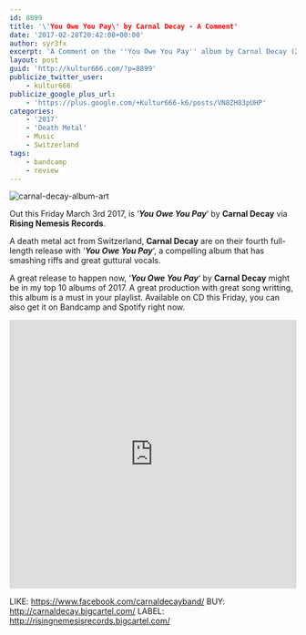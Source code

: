 ```yaml
---
id: 8899
title: '\'You Owe You Pay\' by Carnal Decay - A Comment'
date: '2017-02-28T20:42:08+00:00'
author: syr3fx
excerpt: 'A Comment on the ''You Owe You Pay'' album by Carnal Decay (2017).'
layout: post
guid: 'http://kultur666.com/?p=8899'
publicize_twitter_user:
    - kultur666
publicize_google_plus_url:
    - 'https://plus.google.com/+Kultur666-k6/posts/VN8ZH83pUHP'
categories:
    - '2017'
    - 'Death Metal'
    - Music
    - Switzerland
tags:
    - bandcamp
    - review
---
```


![carnal-decay-album-art](http://localhost:8080/wp-content/uploads/2017/02/carnal-decay-album-art.jpg)

Out this Friday March 3rd 2017, is ‘***You Owe You Pay***‘ by **Carnal Decay** via **Rising Nemesis Records**.

A death metal act from Switzerland, **Carnal Decay** are on their fourth full-length release with ‘***You Owe You Pay***‘, a compelling album that has smashing riffs and great guttural vocals.

A great release to happen now, ‘***You Owe You Pay***‘ by **Carnal Decay** might be in my top 10 albums of 2017. A great production with great song writting, this album is a must in your playlist. Available on CD this Friday, you can also get it on Bandcamp and Spotify right now.

<iframe style="border: 0; width: 100%; height: 472px;" src="https://bandcamp.com/EmbeddedPlayer/album=1750093701/size=large/bgcol=333333/linkcol=e99708/tracklist=false/transparent=true/" seamless></iframe>

LIKE: <https://www.facebook.com/carnaldecayband/>
BUY: <http://carnaldecay.bigcartel.com/>
LABEL: <http://risingnemesisrecords.bigcartel.com/>